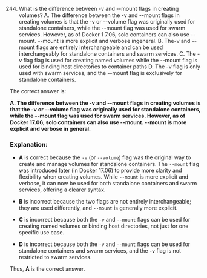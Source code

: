 244. What is the difference between -v and --mount flags in creating volumes?
A. The difference between the -v and --mount flags in creating volumes is that the -v or --volume flag was originally used for standalone containers, while the --mount flag was used for swarm services. However, as of Docker 1 7.06, solo containers can also use --mount. --mount is more explicit and verbose ingeneral.
B. The-v and --mount flags are entirely interchangeable and can be used interchangeably for standalone containers and swarm services.
C. The -v flag flag is used for creating named volumes while the --mount flag is used for binding host directories to container paths
D. The -v flag is only used with swarm services, and the --mount flag is exclusively for standalone containers.

The correct answer is:

**A. The difference between the -v and --mount flags in creating volumes is that the -v or --volume flag was originally used for standalone containers, while the --mount flag was used for swarm services. However, as of Docker 17.06, solo containers can also use --mount. --mount is more explicit and verbose in general.**

### Explanation:
- **A** is correct because the `-v` (or `--volume`) flag was the original way to create and manage volumes for standalone containers. The `--mount` flag was introduced later (in Docker 17.06) to provide more clarity and flexibility when creating volumes. While `--mount` is more explicit and verbose, it can now be used for both standalone containers and swarm services, offering a clearer syntax.

- **B** is incorrect because the two flags are not entirely interchangeable; they are used differently, and `--mount` is generally more explicit.

- **C** is incorrect because both the `-v` and `--mount` flags can be used for creating named volumes or binding host directories, not just for one specific use case.

- **D** is incorrect because both the `-v` and `--mount` flags can be used for standalone containers and swarm services, and the `-v` flag is not restricted to swarm services.

Thus, **A** is the correct answer.
